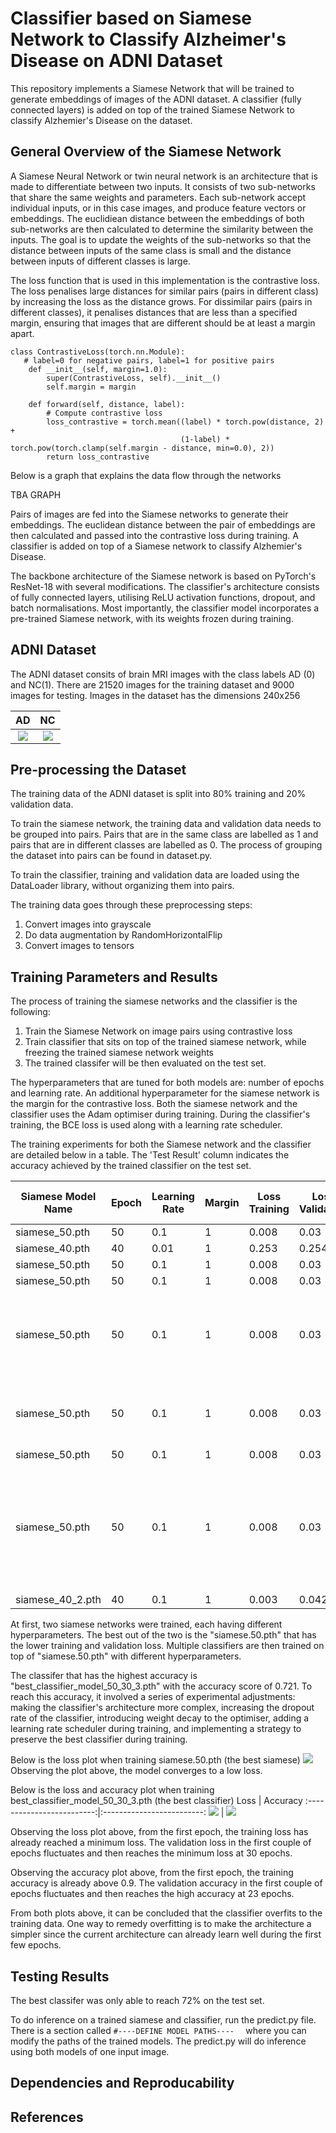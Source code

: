 # Classifier based on Siamese Network to Classify Alzheimer's Disease on ADNI Dataset

This repository implements a Siamese Network that will be trained to generate embeddings of  images of the ADNI dataset. A classifier (fully connected layers) is added on top of the trained Siamese Network to classify Alzhemier's Disease on the dataset.

## General Overview of the Siamese Network
A Siamese Neural Network or twin neural network is an architecture that is made to differentiate between two inputs. It consists of two sub-networks that share the same weights and parameters. Each sub-network accept individual inputs, or in this case images, and produce feature vectors or embeddings. The euclidiean distance between the embeddings of both sub-networks are then calculated to determine the similarity between the inputs. The goal is to update the weights of the sub-networks so that the distance between inputs of the same class is small and the distance between inputs of different classes is large.

The loss function that is used in this implementation is the contrastive loss. The loss penalises large distances for similar pairs (pairs in different class) by increasing the loss as the distance grows. For dissimilar pairs (pairs in different classes), it penalises distances that are less than a specified margin, ensuring that images that are different should be at least a margin apart.

```
class ContrastiveLoss(torch.nn.Module):
   # label=0 for negative pairs, label=1 for positive pairs
    def __init__(self, margin=1.0):
        super(ContrastiveLoss, self).__init__()
        self.margin = margin

    def forward(self, distance, label):
        # Compute contrastive loss
        loss_contrastive = torch.mean((label) * torch.pow(distance, 2) +
                                      (1-label) * torch.pow(torch.clamp(self.margin - distance, min=0.0), 2))
        return loss_contrastive
```

Below is a graph that explains the data flow through the networks

TBA GRAPH

Pairs of images are fed into the Siamese networks to generate their embeddings. The euclidean distance between the pair of embeddings are then calculated and passed into the contrastive loss during training. A classifier is added on top of a Siamese network to classify Alzhemier's Disease.

The backbone architecture of the Siamese network is based on PyTorch's ResNet-18 with several modifications. The classifier's architecture consists of fully connected layers, utilising ReLU activation functions, dropout, and batch normalisations. Most importantly, the classifier model incorporates a pre-trained Siamese network, with its weights frozen during training.



## ADNI Dataset
The ADNI dataset consits of brain MRI images with the class labels AD (0) and NC(1). There are 21520 images for the training dataset and 9000 images for testing. Images in the dataset has the dimensions 240x256

AD            |  NC
:-------------------------:|:-------------------------:
![](images_for_readme/218391_78_AD.jpeg)  |  ![](images_for_readme/808819_88_NC.jpeg)

## Pre-processing the Dataset
The training data of the ADNI dataset is split into 80% training  and 20% validation data.

To train the siamese network, the training data and validation data needs to be grouped into pairs. Pairs that are in the same class are labelled as 1 and pairs that are in different classes are labelled as 0. The process of grouping the dataset into pairs can be found in dataset.py.

To train the classifier, training and validation data are loaded using the DataLoader library, without organizing them into pairs.

The training data goes through these preprocessing steps: 
1. Convert images into grayscale
2. Do data augmentation by RandomHorizontalFlip
3. Convert images to tensors 

## Training Parameters and Results
The process of training the siamese networks and the classifier is the following:
1. Train the Siamese Network on image pairs using contrastive loss
2. Train classifier that sits on top of the trained siamese network, while freezing the trained siamese network weights
3. The trained classifer will be then evaluated on the test set.

The hyperparameters that are tuned for both models are: number of epochs and learning rate. An additional hyperparameter for the siamese network is the margin for the contrastive loss. Both the siamese network and the classifier uses the Adam optimiser during training. During the classifier's training, the BCE loss is used along with a learning rate scheduler.

The training experiments for both the Siamese network and the classifier are detailed below in a table. The 'Test Result' column indicates the accuracy achieved by the trained classifier on the test set.

| Siamese Model Name | Epoch | Learning Rate | Margin | Loss Training | Loss Validation | Classifier Name                 | Epoch | Learning Rate | Loss/Accuracy Training for the last epoch | Loss/Accuracy Validation for the last epoch | Test Result | Notes                                                                                             |
| ------------------ | ----- | ------------- | ------ | ------------- | --------------- | ------------------------------- | ----- | ------------- | ----------------------------------------- | ------------------------------------------- | ----------- | ------------------------------------------------------------------------------------------------- |
| siamese_50.pth     | 50    | 0.1           | 1      | 0.008         | 0.03            | classifier_model_50_30.pth      | 30    | 0.01          | 0.693/0.518                               | 0.694/ 0.506                                | 0.504       |                                                                                                   |
| siamese_40.pth     | 40    | 0.01          | 1      | 0.253         | 0.254           | classifier_model_40_30.pth      | 30    | 0.01          | 0.693/0.519                               | 0.693/ 0.508                                | 0.504       |                                                                                                   |
| siamese_50.pth     | 50    | 0.1           | 1      | 0.008         | 0.03            | classifier_model_50_25.pth      | 25    | 0.1           | 52.201/0.478                              | 49.630/0.504                                | 0.496       |                                                                                                   |
| siamese_50.pth     | 50    | 0.1           | 1      | 0.008         | 0.03            | classifier_model_50_50.pth      | 50    | 0.01          | 48.356/0.516                              | 48.171/0.518                                | 0.504       |                                                                                                   |
| siamese_50.pth     | 50    | 0.1           | 1      | 0.008         | 0.03            | classifier_model_50_20.pth      | 20    | 0.01          | 0.031/0.994                               | 48.681/0.513                                | 0.504       | Changed the classifier architecture, make it more complex                                         |
| siamese_50.pth     | 50    | 0.1           | 1      | 0.008         | 0.03            | classifier_model_50_20_2.pth    | 20    | 0.01          | 0.035/0.994                               | 0.262/0.948                                 | 0.648       | Increase dropout, add weight decay of classifier                                                  |
| siamese_50.pth     | 50    | 0.1           | 1      | 0.008         | 0.03            | classifier_model_50_30_2.pth    | 30    | 0.01          | 0.036/0.992                               | 49.190/0.509                                | 0.504       |                                                                                                   |
| siamese_50.pth     | 50    | 0.1           | 1      | 0.008         | 0.03            | best_classifier_model_50_30_3   | 30    | 0.01          | 0.026/0.995                               | 0.017/0.996                                 | 0.721       | Saved the best model during the whole training loop and tested on it, add learning rate scheduler |
| siamese_40_2.pth   | 40    | 0.1           | 1      | 0.003         | 0.042           | best_classifier_model_40_20.pth | 20    | 0.01          | 0.041/0.994                               | 0.019/0.995                                 | 0.68        |


At first, two siamese networks were trained, each having different hyperparameters. The best out of the two is the "siamese.50.pth" that has the lower training and validation loss. Multiple classifiers are then trained on top of "siamese.50.pth" with different hyperparameters.

The classifer that has the highest accuracy is "best_classifier_model_50_30_3.pth" with the accuracy score of 0.721. To reach this accuracy, it involved a series of  experimental adjustments: making the classifier's architecture more complex, increasing the dropout rate of the classifier, introducing weight decay to the optimiser, adding a learning rate scheduler during training, and implementing a strategy to preserve the best classifier during training.

Below is the loss plot when training siamese.50.pth (the best siamese)
![](images_for_readme/siamese_loss_curve_siamese_50.png) 
Observing the plot above, the model converges to a low loss.

Below is the loss and accuracy plot when training best_classifier_model_50_30_3.pth (the best classifier)
Loss         |  Accuracy
:-------------------------:|:-------------------------:
![](images_for_readme/classifier_loss_plot_classifier_model_50_30_3.png) |  ![](images_for_readme/classifier_accuracy_plot_classifier_model_50_30_3.png)

Observing the loss plot above, from the first epoch, the training loss has already reached a minimum loss. The validation loss in the first couple of epochs fluctuates and then reaches the minimum loss at 30 epochs.

Observing the accuracy plot above, from the first epoch, the training accuracy is already above 0.9. The validation accuracy in the first couple of epochs fluctuates and then reaches the high accuracy at 23 epochs.

From both plots above, it can be concluded that the classifier overfits to the training data. One way to remedy overfitting is to make the architecture a simpler since the current architecture can already learn well during the first few epochs. 


## Testing Results
The best classifer was only able to reach 72% on the test set.
 
 To do inference on a trained siamese and classifier, run the predict.py file. There is a section called `#----DEFINE MODEL PATHS----  ` where you can modify the paths of the trained models. The predict.py will do inference using both models of one input image.

## Dependencies and Reproducability

## References